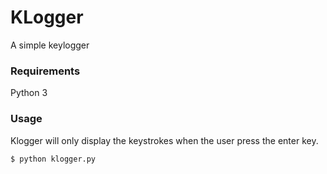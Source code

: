 # KLogger
A simple keylogger

### Requirements
Python 3

### Usage
Klogger will only display the keystrokes when the user press the enter key.
```sh
$ python klogger.py 
```
